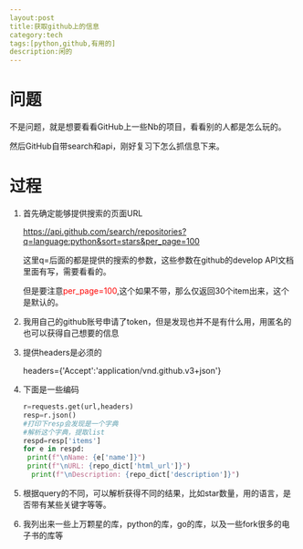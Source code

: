 ```yaml
---
layout:post
title:获取github上的信息
category:tech
tags:[python,github,有用的]
description:闲的
---
```


# 问题

不是问题，就是想要看看GitHub上一些Nb的项目，看看别的人都是怎么玩的。

然后GitHub自带search和api，刚好复习下怎么抓信息下来。

# 过程

1. 首先确定能够提供搜索的页面URL

   https://api.github.com/search/repositories?q=language:python&sort=stars&per_page=100

   这里q=后面的都是提供的搜索的参数，这些参数在github的develop API文档里面有写，需要看看的。

   但是要注意<font color="red">per_page=100</font>,这个如果不带，那么仅返回30个item出来，这个是默认的。

2. 我用自己的github账号申请了token，但是发现也并不是有什么用，用匿名的也可以获得自己想要的信息

3. 提供headers是必须的

    headers={'Accept':'application/vnd.github.v3+json'}

4. 下面是一些编码

   ```python
   r=requests.get(url,headers)
   resp=r.json()
   #打印下resp会发现是一个字典
   #解析这个字典，提取list
   respd=resp['items']
   for e in respd:
   	print(f"\nName: {e['name']}")
   	print(f"\nURL: {repo_dict['html_url']}")
     print(f"\nDescription: {repo_dict['description']}")
   
   ```

5. 根据query的不同，可以解析获得不同的结果，比如star数量，用的语言，是否带有某些关键字等等。

6. 我列出来一些上万颗星的库，python的库，go的库，以及一些fork很多的电子书的库等